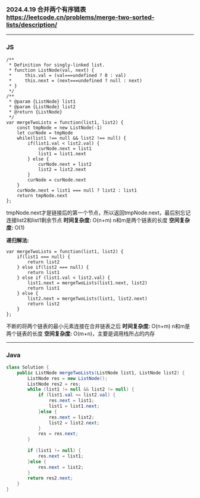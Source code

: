 ### 2024.4.19 合并两个有序链表  https://leetcode.cn/problems/merge-two-sorted-lists/description/
---
### JS
```JS
/**
 * Definition for singly-linked list.
 * function ListNode(val, next) {
 *     this.val = (val===undefined ? 0 : val)
 *     this.next = (next===undefined ? null : next)
 * }
 */
/**
 * @param {ListNode} list1
 * @param {ListNode} list2
 * @return {ListNode}
 */
var mergeTwoLists = function(list1, list2) {
    const tmpNode = new ListNode(-1)
    let curNode = tmpNode
    while(list1 !== null && list2 !== null) {
        if(list1.val < list2.val) {
            curNode.next = list1
            list1 = list1.next
        } else {
            curNode.next = list2
            list2 = list2.next
        }
        curNode = curNode.next
    }
    curNode.next = list1 === null ? list2 : list1
    return tmpNode.next
};
```
tmpNode.next才是链接后的第一个节点，所以返回tmpNode.next，最后别忘记连接list2和list1剩余节点
**时间复杂度:** O(n+m) n和m是两个链表的长度   **空间复杂度:** O(1)

**递归解法:**
```JS
var mergeTwoLists = function(list1, list2) {
    if(list1 === null) {
        return list2
    } else if(list2 === null) {
        return list1
    } else if (list1.val < list2.val) {
        list1.next = mergeTwoLists(list1.next, list2)
        return list1
    } else {
        list2.next = mergeTwoLists(list1, list2.next)
        return list2
    }
};
```
不断的将两个链表的最小元素连接在合并链表之后
**时间复杂度:** O(n+m) n和m是两个链表的长度   **空间复杂度:** O(m+n)，主要是调用栈所占的内存

---
### Java
```java
class Solution {
    public ListNode mergeTwoLists(ListNode list1, ListNode list2) {
        ListNode res = new ListNode();
        ListNode res2 = res;
        while (list1 != null && list2 != null) {
            if (list1.val <= list2.val) {
                res.next = list1;
                list1 = list1.next;
            }else {
                res.next = list2;
                list2 = list2.next;
            }
            res = res.next;
        }
        
        if (list1 != null) {
            res.next = list1;
        }else {
            res.next = list2;
        }
        return res2.next;
    }
}
```